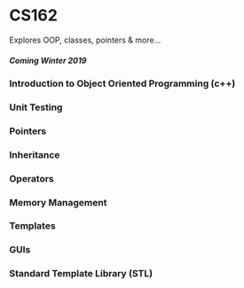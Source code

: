 # CS162
Explores OOP, classes, pointers & more...
##### Coming Winter 2019 

### Introduction to Object Oriented Programming (c++)
### Unit Testing
### Pointers 
### Inheritance
### Operators 
### Memory Management 
### Templates
### GUIs
### Standard Template Library (STL)
